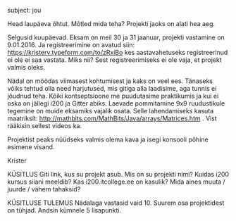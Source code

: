 subject: jou

Head laupäeva õhtut. Mõtled mida teha? Projekti jaoks on alati hea aeg.

Selgusid kuupäevad. Eksam on meil 30 ja 31 jaanuar, projekti vastamine on 9.01.2016. Ja registreerimine on avatud siin: https://kristerv.typeform.com/to/zRxiBo kes aastavahetuseks registreerinud ei ole ei saa vastata. Miks nii? Sest registreerimiseks ei ole vaja, et projekt valmis oleks.

Nädal on möödas viimasest kohtumisest ja kaks on veel ees. Tänaseks võiks tehtud olla need harjutused, mis gitiga alla laadisime, aga tunnis ei jõudnud teha. Kõiki kontseptsioone me puudutasime praktikumis ja kui ei oska on jällegi i200 ja Gitter abiks. Laevade pommitamine 9x9 ruudustikule tegemine on muide eksamiks vajalik osata. Selle lahendamiseks kasuta maatriksit: http://mathbits.com/MathBits/Java/arrays/Matrices.htm . Vist rääkisin sellest videos ka.

Projektist peaks nüüdseks valmis olema kava ja isegi konsooli põhine esimene visand.

Krister

KÜSITLUS
Giti link, kus su projekt asub.
Mis on su projekti nimi?
Kuidas i200 kursus siiani meeldib?
Kas i200.itcollege.ee on kasulik?
Mida aines muuta / juurde / vähem tahaksid?

KÜSITLUSE TULEMUS
Nädalaga vastasid vaid 10. Suurem osa projektidest on tühjad. Andsin kümnele 5 lisapunkti.
